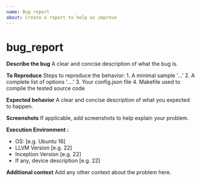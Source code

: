 ```yaml
---
name: Bug report
about: Create a report to help us improve
---
```


# bug\_report

**Describe the bug** A clear and concise description of what the bug is.

**To Reproduce** Steps to reproduce the behavior: 1. A minimal sample '...' 2. A complete list of options '....' 3. Your config.json file 4. Makefile used to compile the tested source code

**Expected behavior** A clear and concise description of what you expected to happen.

**Screenshots** If applicable, add screenshots to help explain your problem.

**Execution Environment :**

* OS: \[e.g. Ubuntu 16]
* LLVM Version \[e.g. 22]
* Inception Version \[e.g. 22]
* If any, device description \[e.g. 22]

**Additional context** Add any other context about the problem here.
